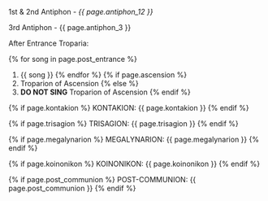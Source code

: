 1st & 2nd Antiphon - *{{ page.antiphon_12 }}*

3rd Antiphon - {{ page.antiphon_3 }}

After Entrance Troparia:

{% for song in page.post_entrance %}
1. {{ song }}
{% endfor %}
{% if page.ascension %}
1. Troparion of Ascension
{% else %}
1. **DO NOT SING** Troparion of Ascension
{% endif %}

{% if page.kontakion %}
KONTAKION: {{ page.kontakion }}
{% endif %}

{% if page.trisagion %}
TRISAGION: {{ page.trisagion }}
{% endif %}

{% if page.megalynarion %}
MEGALYNARION: {{ page.megalynarion }}
{% endif %}

{% if page.koinonikon %}
KOINONIKON: {{ page.koinonikon }}
{% endif %}

{% if page.post_communion %}
POST-COMMUNION: {{ page.post_communion }}
{% endif %}
